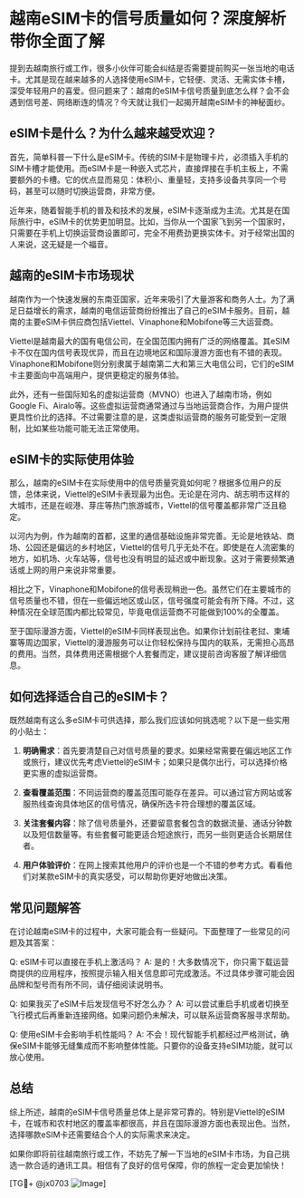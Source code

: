# 越南eSIM卡的信号质量如何？深度解析带你全面了解

提到去越南旅行或工作，很多小伙伴可能会纠结是否需要提前购买一张当地的电话卡。尤其是现在越来越多的人选择使用eSIM卡，它轻便、灵活、无需实体卡槽，深受年轻用户的喜爱。但问题来了：越南的eSIM卡信号质量到底怎么样？会不会遇到信号差、网络断连的情况？今天就让我们一起揭开越南eSIM卡的神秘面纱。

## eSIM卡是什么？为什么越来越受欢迎？

首先，简单科普一下什么是eSIM卡。传统的SIM卡是物理卡片，必须插入手机的SIM卡槽才能使用。而eSIM卡是一种嵌入式芯片，直接焊接在手机主板上，不需要额外的卡槽。它的优点显而易见：体积小、重量轻，支持多设备共享同一个号码，甚至可以随时切换运营商，非常方便。

近年来，随着智能手机的普及和技术的发展，eSIM卡逐渐成为主流。尤其是在国际旅行中，eSIM卡的优势更加明显。比如，当你从一个国家飞到另一个国家时，只需要在手机上切换运营商设置即可，完全不用费劲更换实体卡。对于经常出国的人来说，这无疑是一个福音。

## 越南的eSIM卡市场现状

越南作为一个快速发展的东南亚国家，近年来吸引了大量游客和商务人士。为了满足日益增长的需求，越南的电信运营商纷纷推出了自己的eSIM卡服务。目前，越南的主要eSIM卡供应商包括Viettel、Vinaphone和Mobifone等三大运营商。

Viettel是越南最大的国有电信公司，在全国范围内拥有广泛的网络覆盖。其eSIM卡不仅在国内信号表现优异，而且在边境地区和国际漫游方面也有不错的表现。Vinaphone和Mobifone则分别隶属于越南第二大和第三大电信公司，它们的eSIM卡主要面向中高端用户，提供更稳定的服务体验。

此外，还有一些国际知名的虚拟运营商（MVNO）也进入了越南市场，例如Google Fi、Airalo等。这些虚拟运营商通常通过与当地运营商合作，为用户提供更具性价比的选择。不过需要注意的是，这类虚拟运营商的服务可能受到一定限制，比如某些功能可能无法正常使用。

## eSIM卡的实际使用体验

那么，越南的eSIM卡在实际使用中的信号质量究竟如何呢？根据多位用户的反馈，总体来说，Viettel的eSIM卡表现最为出色。无论是在河内、胡志明市这样的大城市，还是在岘港、芽庄等热门旅游城市，Viettel的信号覆盖都非常广泛且稳定。

以河内为例，作为越南的首都，这里的通信基础设施非常完善。无论是地铁站、商场、公园还是偏远的乡村地区，Viettel的信号几乎无处不在。即使是在人流密集的地方，如机场、火车站等，信号也没有明显的延迟或中断现象。这对于需要频繁通话或上网的用户来说非常重要。

相比之下，Vinaphone和Mobifone的信号表现稍逊一色。虽然它们在主要城市的信号质量也不错，但在一些偏远地区或山区，信号强度可能会有所下降。不过，这种情况在全球范围内都比较常见，毕竟电信运营商不可能做到100%的全覆盖。

至于国际漫游方面，Viettel的eSIM卡同样表现出色。如果你计划前往老挝、柬埔寨等周边国家，Viettel的漫游服务可以让你轻松保持与国内的联系，无需担心高昂的费用。当然，具体费用还需根据个人套餐而定，建议提前咨询客服了解详细信息。

## 如何选择适合自己的eSIM卡？

既然越南有这么多eSIM卡可供选择，那么我们应该如何挑选呢？以下是一些实用的小贴士：

1. **明确需求**：首先要清楚自己对信号质量的要求。如果经常需要在偏远地区工作或旅行，建议优先考虑Viettel的eSIM卡；如果只是偶尔出行，可以选择价格更实惠的虚拟运营商。

2. **查看覆盖范围**：不同运营商的覆盖范围可能存在差异。可以通过官方网站或客服热线查询具体地区的信号情况，确保所选卡符合理想的覆盖区域。

3. **关注套餐内容**：除了信号质量外，还要留意套餐包含的数据流量、通话分钟数以及短信数量等。有些套餐可能更适合短途旅行，而另一些则更适合长期居住者。

4. **用户体验评价**：在网上搜索其他用户的评价也是一个不错的参考方式。看看他们对某款eSIM卡的真实感受，可以帮助你更好地做出决策。

## 常见问题解答

在讨论越南eSIM卡的过程中，大家可能会有一些疑问。下面整理了一些常见的问题及其答案：

Q: eSIM卡可以直接在手机上激活吗？
A: 是的！大多数情况下，你只需下载运营商提供的应用程序，按照提示输入相关信息即可完成激活。不过具体步骤可能会因品牌和型号而有所不同，请仔细阅读说明书。

Q: 如果我买了eSIM卡后发现信号不好怎么办？
A: 可以尝试重启手机或者切换至飞行模式后再重新连接网络。如果问题仍未解决，可以联系运营商客服寻求帮助。

Q: 使用eSIM卡会影响手机性能吗？
A: 不会！现代智能手机都经过严格测试，确保eSIM卡能够无缝集成而不影响整体性能。只要你的设备支持eSIM功能，就可以放心使用。

## 总结

综上所述，越南的eSIM卡信号质量总体上是非常可靠的。特别是Viettel的eSIM卡，在城市和农村地区的覆盖率都很高，并且在国际漫游方面也表现出色。当然，选择哪款eSIM卡还需要结合个人的实际需求来决定。

如果你即将前往越南旅行或工作，不妨先了解一下当地的eSIM卡市场，为自己挑选一款合适的通讯工具。相信有了良好的信号保障，你的旅程一定会更加愉快！

[TG💪+ @jx0703 ![Image](https://github.com/user-attachments/assets/dbca1d08-cadb-493c-b0ec-ad6f7a83f270)]